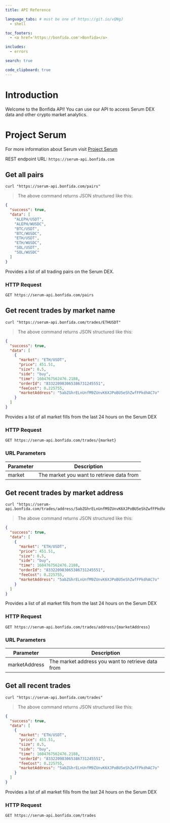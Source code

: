 ```yaml
---
title: API Reference

language_tabs: # must be one of https://git.io/vQNgJ
  - shell

toc_footers:
  - <a href='https://bonfida.com'>Bonfida</a>

includes:
  - errors

search: true

code_clipboard: true
---
```


# Introduction

Welcome to the Bonfida API! You can use our API to access Serum DEX data and other crypto market analytics.

# Project Serum

For more information about Serum visit [Project Serum](https://projectserum.com)

REST endpoint URL: `https://serum-api.bonfida.com`

## Get all pairs

```shell
curl "https://serum-api.bonfida.com/pairs"
```

> The above command returns JSON structured like this:

```json
{
  "success": true,
  "data": [
    "ALEPH/USDT",
    "ALEPH/WUSDC",
    "BTC/USDT",
    "BTC/WUSDC",
    "ETH/USDT",
    "ETH/WUSDC",
    "SOL/USDT",
    "SOL/WUSDC"
  ]
}
```

Provides a list of all trading pairs on the Serum DEX.

### HTTP Request

`GET https://serum-api.bonfida.com/pairs`

## Get recent trades by market name

```shell
curl "https://serum-api.bonfida.com/trades/ETHUSDT"
```

> The above command returns JSON structured like this:

```json
{
  "success": true,
  "data": [
    {
      "market": "ETH/USDT",
      "price": 451.51,
      "size": 0.5,
      "side": "buy",
      "time": 1604767562476.2188,
      "orderId": "833220983065386731245551",
      "feeCost": 0.225755,
      "marketAddress": "5abZGhrELnUnfM9ZUnvK6XJPoBU5eShZwfFPkdhAC7o"
    }
  ]
}
```

Provides a list of all market fills from the last 24 hours on the Serum DEX

### HTTP Request

`GET https://serum-api.bonfida.com/trades/{market}`

### URL Parameters

| Parameter | Description                               |
| --------- | ----------------------------------------- |
| market    | The market you want to retrieve data from |

## Get recent trades by market address

```shell
curl "https://serum-api.bonfida.com/trades/address/5abZGhrELnUnfM9ZUnvK6XJPoBU5eShZwfFPkdhAC7o"
```

> The above command returns JSON structured like this:

```json
{
  "success": true,
  "data": [
    {
      "market": "ETH/USDT",
      "price": 451.51,
      "size": 0.5,
      "side": "buy",
      "time": 1604767562476.2188,
      "orderId": "833220983065386731245551",
      "feeCost": 0.225755,
      "marketAddress": "5abZGhrELnUnfM9ZUnvK6XJPoBU5eShZwfFPkdhAC7o"
    }
  ]
}
```

Provides a list of all market fills from the last 24 hours on the Serum DEX

### HTTP Request

`GET https://serum-api.bonfida.com/trades/address/{marketAddress}`

### URL Parameters

| Parameter     | Description                                       |
| ------------- | ------------------------------------------------- |
| marketAddress | The market address you want to retrieve data from |

## Get all recent trades

```shell
curl "https://serum-api.bonfida.com/trades"
```

> The above command returns JSON structured like this:

```json
{
  "success": true,
  "data": [
    {
      "market": "ETH/USDT",
      "price": 451.51,
      "size": 0.5,
      "side": "buy",
      "time": 1604767562476.2188,
      "orderId": "833220983065386731245551",
      "feeCost": 0.225755,
      "marketAddress": "5abZGhrELnUnfM9ZUnvK6XJPoBU5eShZwfFPkdhAC7o"
    }
  ]
}
```

Provides a list of all market fills from the last 24 hours on the Serum DEX

### HTTP Request

`GET https://serum-api.bonfida.com/trades`
